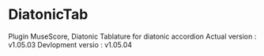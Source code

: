 # DiatonicTab
Plugin MuseScore, Diatonic Tablature for diatonic accordion
Actual version : v1.05.03
Devlopment versio : v1.05.04
